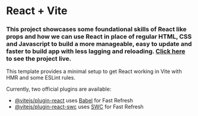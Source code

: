# React + Vite
### This project showcases some foundational skills of React like props and how we can use React in place of regular HTML, CSS and Javascript to build a more manageable, easy to update and faster to build app with less lagging and reloading. [Click here](https://aayushthakur1999.github.io/myTravelLog/) to see the project live.
This template provides a minimal setup to get React working in Vite with HMR and some ESLint rules.

Currently, two official plugins are available:

- [@vitejs/plugin-react](https://github.com/vitejs/vite-plugin-react/blob/main/packages/plugin-react/README.md) uses [Babel](https://babeljs.io/) for Fast Refresh
- [@vitejs/plugin-react-swc](https://github.com/vitejs/vite-plugin-react-swc) uses [SWC](https://swc.rs/) for Fast Refresh
